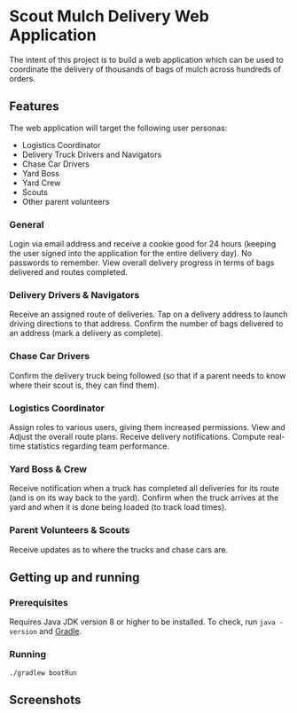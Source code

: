 # Scout Mulch Delivery Web Application

The intent of this project is to build a web application which can be used to coordinate the delivery of thousands of bags of mulch across hundreds of orders.

## Features

The web application will target the following user personas:
- Logistics Coordinator
- Delivery Truck Drivers and Navigators
- Chase Car Drivers
- Yard Boss
- Yard Crew
- Scouts
- Other parent volunteers

### General

Login via email address and receive a cookie good for 24 hours (keeping the user signed into the application for the entire delivery day). No passwords to remember.
View overall delivery progress in terms of bags delivered and routes completed.

### Delivery Drivers & Navigators

Receive an assigned route of deliveries.
Tap on a delivery address to launch driving directions to that address.
Confirm the number of bags delivered to an address (mark a delivery as complete).

### Chase Car Drivers

Confirm the delivery truck being followed (so that if a parent needs to know where their scout is, they can find them).

### Logistics Coordinator

Assign roles to various users, giving them increased permissions.
View and Adjust the overall route plans.
Receive delivery notifications.
Compute real-time statistics regarding team performance.

### Yard Boss & Crew

Receive notification when a truck has completed all deliveries for its route (and is on its way back to the yard).
Confirm when the truck arrives at the yard and when it is done being loaded (to track load times).

### Parent Volunteers & Scouts

Receive updates as to where the trucks and chase cars are.

## Getting up and running

### Prerequisites

Requires Java JDK version 8 or higher to be installed. To check, run ```java -version``` and [Gradle](https://gradle.org/install/).

### Running

```./gradlew bootRun```

## Screenshots
